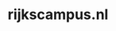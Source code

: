 ---
layout: post
title:  "rijkscampus.nl"
internal_url:  "/dutchgov/rijkscampus.nl.html"
categories: dutchgov
---